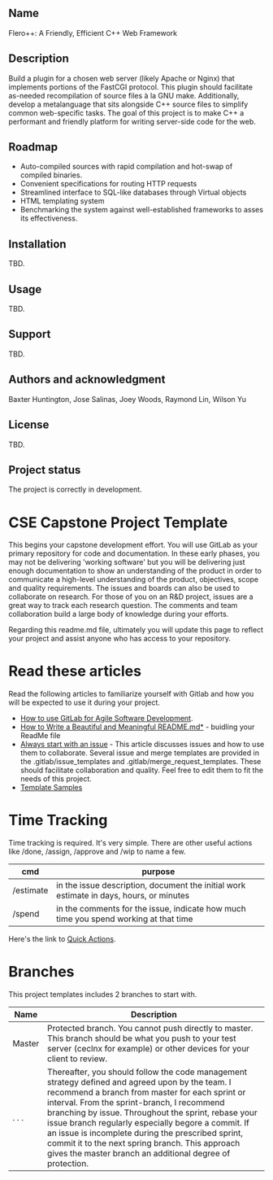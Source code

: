 ## Name
Flero++: A Friendly, Efficient C++ Web Framework

## Description
Build a plugin for a chosen web server (likely Apache or Nginx) that implements portions of the
FastCGI protocol. This plugin should facilitate as-needed recompilation of source files à la GNU
make. Additionally, develop a metalanguage that sits alongside C++ source files to simplify
common web-specific tasks. The goal of this project is to make C++ a performant and friendly
platform for writing server-side code for the web.

## Roadmap
 - Auto-compiled sources with rapid compilation and hot-swap of compiled binaries.
 - Convenient specifications for routing HTTP requests
 - Streamlined interface to SQL-like databases through Virtual objects
 - HTML templating system
 - Benchmarking the system against well-established frameworks to asses its effectiveness.

## Installation
TBD.

## Usage
TBD.

## Support
TBD.

## Authors and acknowledgment
Baxter Huntington, Jose Salinas, Joey Woods, Raymond Lin, Wilson Yu

## License
TBD.

## Project status
The project is correctly in development.

# CSE Capstone Project Template


This begins your capstone development effort.  You will use GitLab as your primary repository for code and documentation.  In these early phases, you may not be delivering 'working software' but you will be delivering just enough documentation to show an understanding of the product in order to communicate a high-level understanding of the product, objectives, scope and quality requirements.  The issues and boards can also be used to collaborate on research.  For those of you on an R&D project, issues are a great way to track each research question.  The comments and team collaboration build a large body of knowledge during your efforts. 

Regarding this readme.md file, ultimately you will update this page to reflect your project and assist anyone who has access to your repository.


# Read these articles
Read the following articles to familiarize yourself with Gitlab and how you will be expected to use it during your project.

* [How to use GitLab for Agile Software Development](https://about.gitlab.com/blog/2018/03/05/gitlab-for-agile-software-development/). 
* [How to Write a Beautiful and Meaningful README.md*](https://blog.bitsrc.io/how-to-write-beautiful-and-meaningful-readme-md-for-your-next-project-897045e3f991#:~:text=It's%20a%20set%20of%20useful,github%20below%20the%20project%20directory.) - buidling your ReadMe file 
* [Always start with an issue](https://about.gitlab.com/blog/2016/03/03/start-with-an-issue/) - This article discusses issues and how to use them to collaborate.  Several issue and merge templates are provided in the .gitlab/issue_templates and .gitlab/merge_request_templates.  These should facilitate collaboration and quality. Feel free to edit them to fit the needs of this project.
* [Template Samples](https://gitlab.com/gitlab-org/gitlab/-/tree/master/.gitlab/issue_templates)


# Time Tracking

Time tracking is required.  It's very simple.  There are other useful actions like /done, /assign, /approve and /wip to name a few.

| cmd | purpose |
| ------ | ------ |
| /estimate | in the issue description, document the initial work estimate in days, hours, or minutes |
| /spend | in the comments for the issue, indicate how much time you spend working at that time | 

Here's the link to [Quick Actions](https://docs.gitlab.com/ee/user/project/quick_actions.html).  

# Branches

This project templates includes 2 branches to start with.  

| **Name**   | **Description** |
| ------ | ------ |
| Master         | Protected branch.  You cannot push directly to master.  This branch should be what you push to your test server (ceclnx for example) or other devices for your client to review. |
| . . .          | Thereafter, you should follow the code management strategy defined and agreed upon by the team.  I recommend a branch from master for each sprint or interval.  From the sprint-branch, I recommend branching by issue.  Throughout the sprint, rebase your issue branch regularly especially begore a commit.  If an issue is incomplete during the prescribed sprint, commit it to the next spring branch.  This approach gives the master branch an additional degree of protection. |

 

